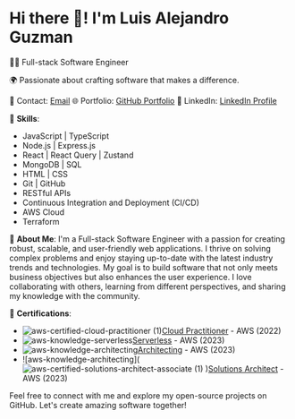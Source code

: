  # Hi there 👋! I'm Luis Alejandro Guzman

👨‍💻 Full-stack Software Engineer

🌍 Passionate about crafting software that makes a difference.

📧 Contact: [Email](mailto:luis@cicadatech.co)
🌐 Portfolio: [GitHub Portfolio](https://github.com/luis-cicada)
💼 LinkedIn: [LinkedIn Profile](https://www.linkedin.com/in/luis-alejandro-guzman-a6546ab3/)

🔧 **Skills**:
- JavaScript | TypeScript
- Node.js | Express.js
- React | React Query | Zustand
- MongoDB | SQL
- HTML | CSS
- Git | GitHub
- RESTful APIs
- Continuous Integration and Deployment (CI/CD)
- AWS Cloud
- Terraform

💬 **About Me**:
I'm a Full-stack Software Engineer with a passion for creating robust, scalable, and user-friendly web applications. I thrive on solving complex problems and enjoy staying up-to-date with the latest industry trends and technologies. My goal is to build software that not only meets business objectives but also enhances the user experience. I love collaborating with others, learning from different perspectives, and sharing my knowledge with the community.


📝 **Certifications**:
- ![aws-certified-cloud-practitioner (1)](https://github.com/luis-cicada/luis-cicada/assets/84918983/ce94ac98-0057-4567-a4cb-dc36ab83cd3b)[Cloud Practitioner](https://www.credly.com/badges/9e0a67d1-edc2-4c63-8151-83265849174e/public_url) - AWS (2022)
- ![aws-knowledge-serverless](https://github.com/luis-cicada/luis-cicada/assets/84918983/f82c597b-043a-4bf3-9c90-e920c5f49603)[Serverless](https://www.credly.com/badges/67f67a30-9d6d-400c-9b57-ff7770b02a1e/public_url) - AWS (2023)
- ![aws-knowledge-architecting](https://github.com/luis-cicada/luis-cicada/assets/84918983/f8ec317e-b9ec-49b8-a0bc-03cc98bdad2b)[Architecting](https://www.credly.com/badges/8ca46141-e85b-45c0-bd87-b71e88f5cd0d/public_url) - AWS (2023)
- ![aws-knowledge-architecting](![aws-certified-solutions-architect-associate (1)](https://github.com/luis-cicada/luis-cicada/assets/84918983/e334e5b4-f720-44af-b07b-a344038d34ca)
)[Solutions Architect](https://www.credly.com/badges/35e121cf-d0a7-4fa9-aef1-728e140f1bd1/public_url) - AWS (2023)

Feel free to connect with me and explore my open-source projects on GitHub. Let's create amazing software together!
